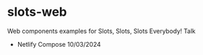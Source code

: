 # slots-web

Web components examples for Slots, Slots, Slots Everybody! Talk

- Netlify Compose 10/03/2024
